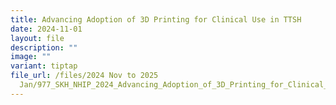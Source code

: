 ```yaml
---
title: Advancing Adoption of 3D Printing for Clinical Use in TTSH
date: 2024-11-01
layout: file
description: ""
image: ""
variant: tiptap
file_url: /files/2024 Nov to 2025
  Jan/977_SKH_NHIP_2024_Advancing_Adoption_of_3D_Printing_for_Clinical_Use_in_TTSH.pdf
---
```

